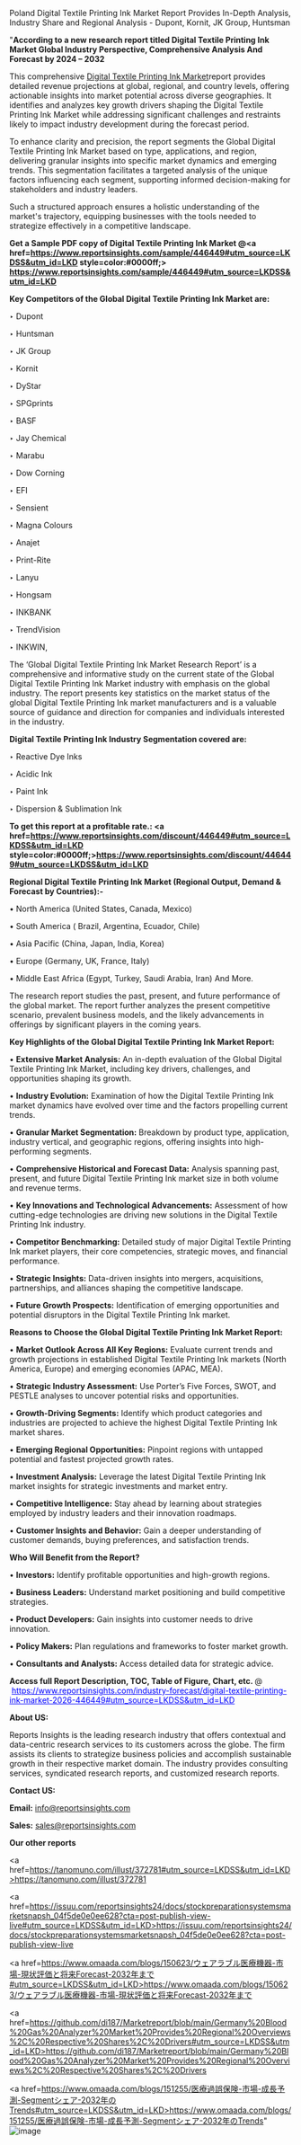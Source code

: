 Poland Digital Textile Printing Ink Market Report Provides In-Depth Analysis, Industry Share and Regional Analysis - Dupont, Kornit, JK Group, Huntsman

"<strong>According to a new research report titled Digital Textile Printing Ink Market Global Industry Perspective, Comprehensive Analysis And Forecast by 2024 – 2032</strong>

This comprehensive <a href=https://www.reportsinsights.com/sample/446449>Digital Textile Printing Ink Market</a>report provides detailed revenue projections at global, regional, and country levels, offering actionable insights into market potential across diverse geographies. It identifies and analyzes key growth drivers shaping the Digital Textile Printing Ink Market while addressing significant challenges and restraints likely to impact industry development during the forecast period.

To enhance clarity and precision, the report segments the Global Digital Textile Printing Ink Market based on type, applications, and region, delivering granular insights into specific market dynamics and emerging trends. This segmentation facilitates a targeted analysis of the unique factors influencing each segment, supporting informed decision-making for stakeholders and industry leaders.

Such a structured approach ensures a holistic understanding of the market's trajectory, equipping businesses with the tools needed to strategize effectively in a competitive landscape.

<strong>Get a Sample PDF copy of Digital Textile Printing Ink Market </strong><strong>@<a href=https://www.reportsinsights.com/sample/446449#utm_source=LKDSS&utm_id=LKD style=color:#0000ff;> https://www.reportsinsights.com/sample/446449#utm_source=LKDSS&utm_id=LKD</a></strong></font>

<strong>Key Competitors of the Global Digital Textile Printing Ink Market are:</strong>

‣ Dupont

‣ Huntsman

‣ JK Group

‣ Kornit

‣ DyStar

‣ SPGprints

‣ BASF

‣ Jay Chemical

‣ Marabu

‣ Dow Corning

‣ EFI

‣ Sensient

‣ Magna Colours

‣ Anajet

‣ Print-Rite

‣ Lanyu

‣ Hongsam

‣ INKBANK

‣ TrendVision

‣ INKWIN,

The ‘Global Digital Textile Printing Ink Market Research Report’ is a comprehensive and informative study on the current state of the Global Digital Textile Printing Ink Market industry with emphasis on the global industry. The report presents key statistics on the market status of the global Digital Textile Printing Ink market manufacturers and is a valuable source of guidance and direction for companies and individuals interested in the industry.

<strong>Digital Textile Printing Ink Industry Segmentation covered are:</strong>

‣ Reactive Dye Inks

‣ Acidic Ink

‣ Paint Ink

‣ Dispersion & Sublimation Ink

<strong>To get this report at a profitable rate.: <a href=https://www.reportsinsights.com/discount/446449#utm_source=LKDSS&utm_id=LKD style=color:#0000ff;>https://www.reportsinsights.com/discount/446449#utm_source=LKDSS&utm_id=LKD</a></strong></font>

<strong>Regional Digital Textile Printing Ink Market (Regional Output, Demand &amp; Forecast by Countries):-</strong>

• North America (United States, Canada, Mexico)

• South America ( Brazil, Argentina, Ecuador, Chile)

• Asia Pacific (China, Japan, India, Korea)

• Europe (Germany, UK, France, Italy)

• Middle East Africa (Egypt, Turkey, Saudi Arabia, Iran) And More.

The research report studies the past, present, and future performance of the global market. The report further analyzes the present competitive scenario, prevalent business models, and the likely advancements in offerings by significant players in the coming years.

<strong>Key Highlights of the Global Digital Textile Printing Ink Market Report:</strong>

• <strong>Extensive Market Analysis:</strong> An in-depth evaluation of the Global Digital Textile Printing Ink Market, including key drivers, challenges, and opportunities shaping its growth.

• <strong>Industry Evolution:</strong> Examination of how the Digital Textile Printing Ink market dynamics have evolved over time and the factors propelling current trends.

• <strong>Granular Market Segmentation:</strong> Breakdown by product type, application, industry vertical, and geographic regions, offering insights into high-performing segments.

• <strong>Comprehensive Historical and Forecast Data:</strong> Analysis spanning past, present, and future Digital Textile Printing Ink market size in both volume and revenue terms.

• <strong>Key Innovations and Technological Advancements:</strong> Assessment of how cutting-edge technologies are driving new solutions in the Digital Textile Printing Ink industry.

• <strong>Competitor Benchmarking:</strong> Detailed study of major Digital Textile Printing Ink market players, their core competencies, strategic moves, and financial performance.

• <strong>Strategic Insights:</strong> Data-driven insights into mergers, acquisitions, partnerships, and alliances shaping the competitive landscape.

• <strong>Future Growth Prospects:</strong> Identification of emerging opportunities and potential disruptors in the Digital Textile Printing Ink market.

<strong>Reasons to Choose the Global Digital Textile Printing Ink Market Report:</strong>

• <strong>Market Outlook Across All Key Regions:</strong> Evaluate current trends and growth projections in established Digital Textile Printing Ink markets (North America, Europe) and emerging economies (APAC, MEA).

• <strong>Strategic Industry Assessment:</strong> Use Porter’s Five Forces, SWOT, and PESTLE analyses to uncover potential risks and opportunities.

• <strong>Growth-Driving Segments:</strong> Identify which product categories and industries are projected to achieve the highest Digital Textile Printing Ink market shares.

• <strong>Emerging Regional Opportunities:</strong> Pinpoint regions with untapped potential and fastest projected growth rates.

• <strong>Investment Analysis:</strong> Leverage the latest Digital Textile Printing Ink market insights for strategic investments and market entry.

• <strong>Competitive Intelligence:</strong> Stay ahead by learning about strategies employed by industry leaders and their innovation roadmaps.

• <strong>Customer Insights and Behavior:</strong> Gain a deeper understanding of customer demands, buying preferences, and satisfaction trends.

<strong>Who Will Benefit from the Report?</strong>

• <strong>Investors:</strong> Identify profitable opportunities and high-growth regions.

• <strong>Business Leaders:</strong> Understand market positioning and build competitive strategies.

• <strong>Product Developers:</strong> Gain insights into customer needs to drive innovation.

• <strong>Policy Makers:</strong> Plan regulations and frameworks to foster market growth.

• <strong>Consultants and Analysts:</strong> Access detailed data for strategic advice.
</ul>
<strong>Access full Report Description, TOC, Table of Figure, Chart, etc. </strong>@  <a href=https://www.reportsinsights.com/industry-forecast/digital-textile-printing-ink-market-2026-446449#utm_source=LKDSS&utm_id=LKD style=color:#0000ff;>https://www.reportsinsights.com/industry-forecast/digital-textile-printing-ink-market-2026-446449#utm_source=LKDSS&utm_id=LKD</a></font>

<strong><strong>About US</strong>:</strong>

Reports Insights is the leading research industry that offers contextual and data-centric research services to its customers across the globe. The firm assists its clients to strategize business policies and accomplish sustainable growth in their respective market domain. The industry provides consulting services, syndicated research reports, and customized research reports.

<strong>Contact US:</strong>

<p class=""""><b>Email:</b> <a href=mailto:info@reportsinsights.com>info@reportsinsights.com</a></p>
<p class=""""><b>Sales:</b> <a href=mailto:sales@reportsinsights.com>sales@reportsinsights.com</a></p>

<strong>Our other reports</strong>

<a href=https://tanomuno.com/illust/372781#utm_source=LKDSS&utm_id=LKD>https://tanomuno.com/illust/372781</a>

<a href=https://issuu.com/reportsinsights24/docs/stockpreparationsystemsmarketsnapsh_04f5de0e0ee628?cta=post-publish-view-live#utm_source=LKDSS&utm_id=LKD>https://issuu.com/reportsinsights24/docs/stockpreparationsystemsmarketsnapsh_04f5de0e0ee628?cta=post-publish-view-live</a>

<a href=https://www.omaada.com/blogs/150623/ウェアラブル医療機器-市場-現状評価と将来Forecast-2032年まで#utm_source=LKDSS&utm_id=LKD>https://www.omaada.com/blogs/150623/ウェアラブル医療機器-市場-現状評価と将来Forecast-2032年まで</a>

<a href=https://github.com/di187/Marketreport/blob/main/Germany%20Blood%20Gas%20Analyzer%20Market%20Provides%20Regional%20Overviews%2C%20Respective%20Shares%2C%20Drivers#utm_source=LKDSS&utm_id=LKD>https://github.com/di187/Marketreport/blob/main/Germany%20Blood%20Gas%20Analyzer%20Market%20Provides%20Regional%20Overviews%2C%20Respective%20Shares%2C%20Drivers</a>

<a href=https://www.omaada.com/blogs/151255/医療過誤保険-市場-成長予測-Segmentシェア-2032年のTrends#utm_source=LKDSS&utm_id=LKD>https://www.omaada.com/blogs/151255/医療過誤保険-市場-成長予測-Segmentシェア-2032年のTrends</a>"
![image](https://github.com/user-attachments/assets/7813eb54-e148-4d01-8550-6baaa8d137c4)
